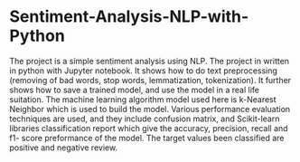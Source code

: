 # Sentiment-Analysis-NLP-with-Python
The project is a simple sentiment analysis using NLP. The project in written in python with Jupyter notebook. It shows how to do text preprocessing (removing of bad words, stop words, lemmatization, tokenization). It further shows how to save a trained model, and use the model in a real life suitation. The machine learning algorithm model used here is k-Nearest Neighbor which is used to build the model. Various performance evaluation techniques are used, and they include confusion matrix, and Scikit-learn libraries classification report which give the accuracy, precision, recall and f1- score preformance of the model.  The target values been classified are positive and negative review.

